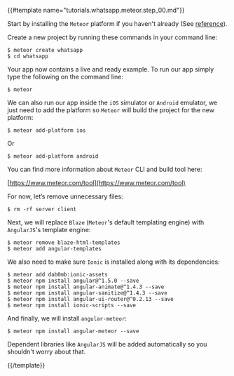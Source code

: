 {{#template name="tutorials.whatsapp.meteor.step_00.md"}}

Start by installing the `Meteor` platform if you haven't already (See [reference](https://www.meteor.com/install)).

Create a new project by running these commands in your command line:

    $ meteor create whatsapp
    $ cd whatsapp

Your app now contains a live and ready example. To run our app simply type the following on the command line:

    $ meteor

We can also run our app inside the `iOS` simulator or `Android` emulator, we just need to add the platform so `Meteor` will build the project for the new platform:

    $ meteor add-platform ios

Or

    $ meteor add-platform android

You can find more information about `Meteor` CLI and build tool here:

[https://www.meteor.com/tool](https://www.meteor.com/tool)

For now, let’s remove unnecessary files:

    $ rm -rf server client

Next, we will replace `Blaze` (`Meteor`'s default templating engine) with `AngularJS`'s template engine:

    $ meteor remove blaze-html-templates
    $ meteor add angular-templates

We also need to make sure `Ionic` is installed along with its dependencies:

    $ meteor add dab0mb:ionic-assets
    $ meteor npm install angular@^1.5.0 --save
    $ meteor npm install angular-animate@^1.4.3 --save
    $ meteor npm install angular-sanitize@^1.4.3 --save
    $ meteor npm install angular-ui-router@^0.2.13 --save
    $ meteor npm install ionic-scripts --save

And finally, we will install `angular-meteor`:

    $ meteor npm install angular-meteor --save

Dependent libraries like `AngularJS` will be added automatically so you shouldn't worry about that.

{{/template}}
